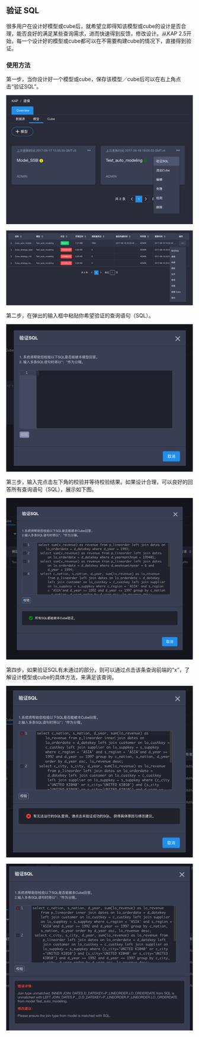 ## 验证 SQL 

很多用户在设计好模型或cube后，就希望立即得知该模型或cube的设计是否合理，能否良好的满足某些查询需求，进而快速得到反馈，修改设计。从KAP 2.5开始，每一个设计好的模型或cube都可以在不需要构建cube的情况下，直接得到验证。

### 使用方法

第一步，当你设计好一个模型或cube，保存该模型／cube后可以在右上角点击“验证SQL”。

![CN_action](images/verify_sql/CN_action.png)

![CN_cube_action](images/verify_sql/CN_cube_action.png)



第二步，在弹出的输入框中粘贴你希望验证的查询语句（SQL）。

![CN_SQL_input](images/verify_sql/CN_SQL_input.png)



第三步，输入完点击左下角的校验并等待校验结果。如果设计合理，可以良好的回答所有查询语句（SQL），展示如下图。

![CN_SQL_valid](images/verify_sql/CN_SQL_valid.png)



第四步，如果验证SQL有未通过的部分，则可以通过点击该条查询前端的“x”，了解设计模型或cube的具体方法，来满足该查询。

![CN_show_error](images/verify_sql/CN_show_error.png)

![CN_error_details](images/verify_sql/CN_error_details.png)